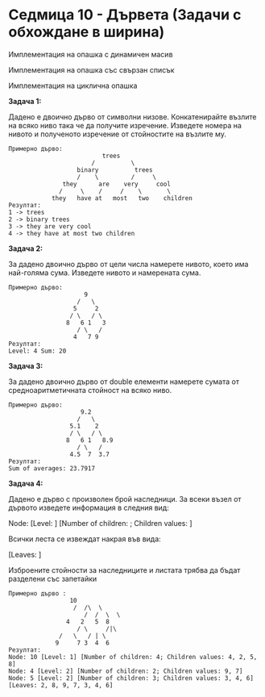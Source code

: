 # Седмица 10 - Дървета (Задачи с обхождане в ширина)

Имплементация на опашка с динамичен масив

Имплементация на опашка със свързан списък

Имплементация на циклична опашка

**Задача 1:**

Дадено e двоично дърво от символни низове. Конкатенирайте възлите на всяко ниво така че да получите изречение. Изведете номера на нивото и полученото изречение от стойностите на възлите му.

```
Примерно дърво:
			              trees
			           /          \
 			       binary          trees   
			       /    \         /     \
			   they      are    very     cool
			  /     \    /     /    \       \
 			they   have at   most   two    children
Резултат:
1 -> trees
2 -> binary trees
3 -> they are very cool
4 -> they have at most two children
```

**Задача 2:**

За дадено двоично дърво от цели числа намерете нивото, което има най-голяма сума. Изведете нивото и намерената сума.

```
Примерно дърво:
				     9
				   /   \
				  5     2
				 / \   / \
				8   6 1   3
				   / \   /
				  4   7 9
Резултат:
Level: 4 Sum: 20
```

**Задача 3:**

За дадено двоично дърво от double елементи намерете сумата от средноаритметичната стойност на всяко ниво.

```
Примерно дърво:
				    9.2
				   /   \
				 5.1    2
				 / \   / \
				8   6 1   8.9
				   / \   /
				 4.5  7  3.7
Резултат:
Sum of averages: 23.7917
```

**Задача 4:**

Дадено е дърво с произволен брой наследници. За всеки възел от дървото изведете информация в следния вид:

Node: [Level: ] [Number of children: ; Children values: ]

Всички леста се извеждат накрая във вида:

[Leaves: ]

Изброените стойности за наследниците и листата трябва да бъдат разделени със запетайки

```
Примерно дърво :
				 10
			      /  /\  \
		             /  /  \  \
			    4   2   5  8
		           / \     /|\
			  /   \   / | \
			 9     7 3  4  6
Резултат:
Node: 10 [Level: 1] [Number of children: 4; Children values: 4, 2, 5, 8]
Node: 4 [Level: 2] [Number of children: 2; Children values: 9, 7]
Node: 5 [Level: 2] [Number of children: 3; Children values: 3, 4, 6]
[Leaves: 2, 8, 9, 7, 3, 4, 6]
```

